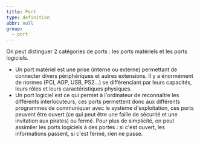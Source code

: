 ```yaml
---
title: Port
type: definition
abbr: null
group:
  - port
---
```

On peut distinguer 2 catégories de ports : les ports matériels et les ports logiciels.
- Un port matériel est une prise (interne ou externe) permettant de connecter divers périphériques et autres extensions. Il y a énormément de normes (PCI, AGP, USB, PS2...) se différenciant par leurs capacités, leurs rôles et leurs caractéristiques physiques.
- Un port logiciel est ce qui permet à l'ordinateur de reconnaître les différents interlocuteurs, ces ports permettent donc aux différents programmes de communiquer avec le système d'exploitation, ces ports peuvent être ouvert (ce qui peut être une faille de sécurité et une invitation aux pirates) ou fermé. Pour plus de simplicité, on peut assimiler les ports logiciels à des portes : si c'est ouvert, les informations passent, si c'est fermé, rien ne passe.
